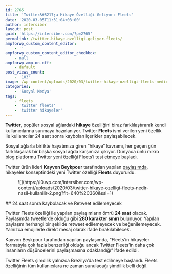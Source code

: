 ```yaml
---
id: 2765
title: 'Twitter&#8217;a Hikaye Özelliği Geliyor: Fleets'
date: '2020-03-05T11:31:04+03:00'
author: intersiber
layout: post
guid: 'https://intersiber.com/?p=2765'
permalink: /twitter-hikaye-ozelligi-geliyor-fleets/
ampforwp_custom_content_editor:
    - ''
ampforwp_custom_content_editor_checkbox:
    - null
ampforwp-amp-on-off:
    - default
post_views_count:
    - '103'
image: /wp-content/uploads/2020/03/twitter-hikaye-ozelligi-fleets-nedir-nasil-kullanilir.png
categories:
    - 'Sosyal Medya'
tags:
    - fleets
    - 'twitter fleets'
    - 'twitter hikayeler'
---
```


**Twitter**, popüler sosyal ağlardaki **hikaye** özelliğini biraz farklılaştırarak kendi kullanıcılarına sunmaya hazırlanıyor. Twitter **Fleets** ismi verilen yeni özellik ile kullanıcılar 24 saat sonra kaybolan içerikler paylaşabilecek.

Sosyal ağlarla birlikte hayatımıza giren “hikaye” kavramı, her geçen gün farklılaşarak bir başka sosyal ağda karşımıza çıkıyor. Dünyaca ünlü mikro blog platformu Twitter yeni özelliği Fleets’i test etmeye başladı.

Twitter ürün lideri **Kayvon Beykpour** tarafından yapılan [paylaşımda](https://twitter.com/kayvz/status/1235248857308487682), hikayeler konseptindeki yeni Twitter özelliği **Fleets** duyuruldu.

<figure class="wp-block-image size-large">![](https://i0.wp.com/intersiber.com/wp-content/uploads/2020/03/twitter-hikaye-ozelligi-fleets-nedir-nasil-kullanilir-2.png?fit=640%2C360&ssl=1)</figure>## 24 saat sonra kaybolacak ve Retweet edilemeyecek

Twitter Fleets özelliği ile yapılan paylaşımların ömrü **24 saat** olacak. Paylaşımda tweetlerde olduğu gibi **280 karakter sınırı** bulunuyor. Yapılan paylaşım herhangi bir şekilde retweet edilemeyecek ve beğenilemeyecek. Yalnızca emojilerle direkt mesaj olarak ifade bırakılabilecek.

Kayvon Beykpour tarafından yapılan paylaşımda, “Fleets’in hikayeler formatıyla çok fazla benzerliği olduğu ancak Twitter Fleets’in daha çok insanların düşüncelerini paylaşmasına odaklandığı” ifade edildi.

Twitter Fleets şimdilik yalnızca Brezilya’da test edilmeye başlandı. Fleets özelliğinin tüm kullanıcılara ne zaman sunulacağı şimdilik belli değil.